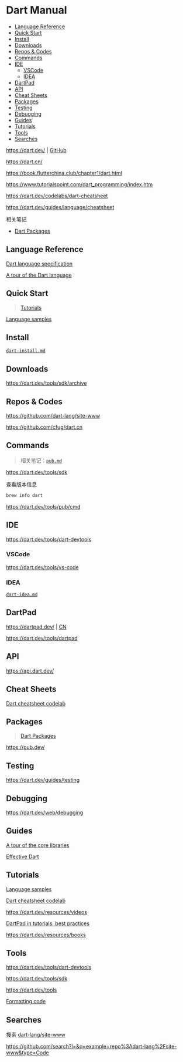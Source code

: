 <!-- omit in toc -->
# Dart Manual

- [Language Reference](#language-reference)
- [Quick Start](#quick-start)
- [Install](#install)
- [Downloads](#downloads)
- [Repos & Codes](#repos--codes)
- [Commands](#commands)
- [IDE](#ide)
  - [VSCode](#vscode)
  - [IDEA](#idea)
- [DartPad](#dartpad)
- [API](#api)
- [Cheat Sheets](#cheat-sheets)
- [Packages](#packages)
- [Testing](#testing)
- [Debugging](#debugging)
- [Guides](#guides)
- [Tutorials](#tutorials)
- [Tools](#tools)
- [Searches](#searches)

<https://dart.dev/> | [GitHub](https://github.com/dart-lang/site-www)

<https://dart.cn/>

<https://book.flutterchina.club/chapter1/dart.html>

<https://www.tutorialspoint.com/dart_programming/index.htm>

<https://dart.dev/codelabs/dart-cheatsheet>

<https://dart.dev/guides/language/cheatsheet>

相关笔记

- [Dart Packages](packages/README.md)

## Language Reference

[Dart language specification](https://dart.dev/guides/language/spec)

[A tour of the Dart language](https://dart.dev/guides/language/language-tour)

## Quick Start

> [Tutorials](#tutorials)

[Language samples](https://dart.dev/samples)

## Install

[`dart-install.md`](dart-install.md)

## Downloads

<https://dart.dev/tools/sdk/archive>

## Repos & Codes

<https://github.com/dart-lang/site-www>

<https://github.com/cfug/dart.cn>

## Commands

> 相关笔记：[`pub.md`](/manuals/dart/commands/pub.md)

<https://dart.dev/tools/sdk>

查看版本信息

```bash
brew info dart
```

<https://dart.dev/tools/pub/cmd>

## IDE

<https://dart.dev/tools/dart-devtools>

### VSCode

<https://dart.dev/tools/vs-code>

### IDEA

[`dart-idea.md`](dart-idea.md)

## DartPad

<https://dartpad.dev/> | [CN](https://dartpad.cn/)

<https://dart.dev/tools/dartpad>

## API

<https://api.dart.dev/>

## Cheat Sheets

[Dart cheatsheet codelab](https://dart.dev/codelabs/dart-cheatsheet)

## Packages

> [Dart Packages](packages/README.md)

<https://pub.dev/>

## Testing

<https://dart.dev/guides/testing>

## Debugging

<https://dart.dev/web/debugging>

## Guides

[A tour of the core libraries](https://dart.dev/guides/libraries/library-tour)

[Effective Dart](https://dart.dev/guides/language/effective-dart)

## Tutorials

[Language samples](https://dart.dev/samples)

[Dart cheatsheet codelab](https://dart.dev/codelabs/dart-cheatsheet)

<https://dart.dev/resources/videos>

[DartPad in tutorials: best practices](https://dart.dev/resources/dartpad-best-practices)

<https://dart.dev/resources/books>

## Tools

<https://dart.dev/tools/dart-devtools>

<https://dart.dev/tools/sdk>

<https://dart.dev/tools>

[Formatting code](https://dart.dev/guides/language/formatting)

## Searches

搜索 [dart-lang/site-www](https://github.com/dart-lang/site-www)

<https://github.com/search?l=&q=example+repo%3Adart-lang%2Fsite-www&type=Code>
